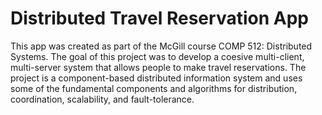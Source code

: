 # Distributed Travel Reservation App
This app was created as part of the McGill course COMP 512: Distributed Systems. The goal of this project was to develop a coesive multi-client, multi-server system that allows people to make travel reservations. The project is a component-based distributed information system and uses some of the fundamental components and algorithms for distribution, coordination, scalability, and fault-tolerance.

